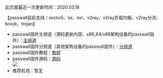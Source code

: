 此页面最近一次更新时间：2020.03.18        

【passwall目前支持：socks5、ss、ssr、v2ray、v2ray负载均衡、v2ray分流、brook、trojan】         

* passwall固件主频道（源码更新内容、x86_64/x86架构设备的passwall固件）：[主频道](https://t.me/passwall)               
* passwall固件分频道（其他架构设备的passwall固件）：[分频道](./sub.md)            
* passwall固件教程：[教程](./tips.md)           
* passwall固件源码：[源码](./code.md)                                    
[![](https://pic.downk.cc/item/5e6f62a0e83c3a1e3a8812e2.jpg)](https://pic.downk.cc/item/5e6f62a0e83c3a1e3a8812e2.jpg)             
* 推荐机场：暂无            
    
        
        
